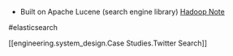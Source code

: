 
* Built on Apache Lucene (search engine library)
[Hadoop Note](https://www.evernote.com/shard/s101/nl/11122041/6e2b3519-6f6e-4b62-9f68-44da2e077952?title=Hadoop%20interview)

#elasticsearch


[[engineering.system_design.Case Studies.Twitter Search]]



